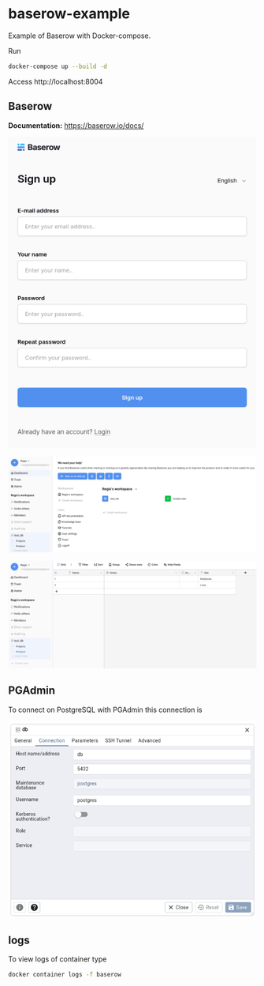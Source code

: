 # baserow-example

Example of Baserow with Docker-compose.

Run

```bash
docker-compose up --build -d
```

Access http://localhost:8004


## Baserow

**Documentation:** https://baserow.io/docs/

![](img/01.png)

![](img/02.png)

![](img/03.png)



## PGAdmin

To connect on PostgreSQL with PGAdmin this connection is

![](img/pgadmin.png)


## logs

To view logs of container type

```bash
docker container logs -f baserow
```